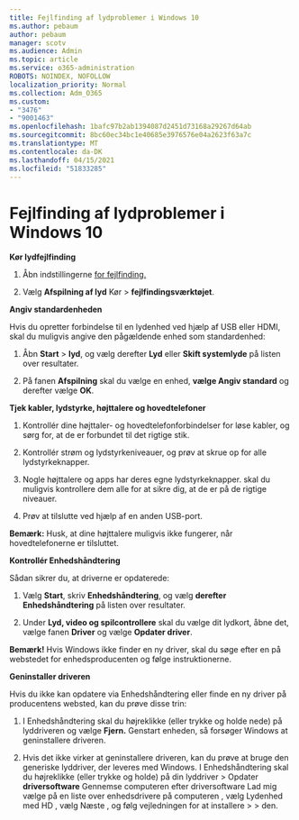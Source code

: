 ```yaml
---
title: Fejlfinding af lydproblemer i Windows 10
ms.author: pebaum
author: pebaum
manager: scotv
ms.audience: Admin
ms.topic: article
ms.service: o365-administration
ROBOTS: NOINDEX, NOFOLLOW
localization_priority: Normal
ms.collection: Adm_O365
ms.custom:
- "3476"
- "9001463"
ms.openlocfilehash: 1bafc97b2ab1394087d2451d73168a29267d64ab
ms.sourcegitcommit: 8bc60ec34bc1e40685e3976576e04a2623f63a7c
ms.translationtype: MT
ms.contentlocale: da-DK
ms.lasthandoff: 04/15/2021
ms.locfileid: "51833285"
---
```

# <a name="troubleshooting-audio-issues-in-windows-10"></a>Fejlfinding af lydproblemer i Windows 10

**Kør lydfejlfinding**

1.  Åbn indstillingerne [for fejlfinding.](ms-settings:troubleshoot)

2.  Vælg **Afspilning af lyd** Kør  >  **fejlfindingsværktøjet**.

**Angiv standardenheden**

Hvis du opretter forbindelse til en lydenhed ved hjælp af USB eller HDMI, skal du muligvis angive den pågældende enhed som standardenhed:

1. Åbn **Start**  >  **lyd**, og vælg derefter **Lyd** eller **Skift systemlyde** på listen over resultater.

2.  På fanen **Afspilning** skal du vælge en enhed, **vælge Angiv standard** og derefter vælge **OK**.

**Tjek kabler, lydstyrke, højttalere og hovedtelefoner**

1. Kontrollér dine højttaler- og hovedtelefonforbindelser for løse kabler, og sørg for, at de er forbundet til det rigtige stik.

2. Kontrollér strøm og lydstyrkeniveauer, og prøv at skrue op for alle lydstyrkeknapper.

3. Nogle højttalere og apps har deres egne lydstyrkeknapper. skal du muligvis kontrollere dem alle for at sikre dig, at de er på de rigtige niveauer.

4. Prøv at tilslutte ved hjælp af en anden USB-port.

**Bemærk:** Husk, at dine højttalere muligvis ikke fungerer, når hovedtelefonerne er tilsluttet.

**Kontrollér Enhedshåndtering**

Sådan sikrer du, at driverne er opdaterede:

1. Vælg **Start**, skriv **Enhedshåndtering**, og vælg **derefter Enhedshåndtering** på listen over resultater.

2. Under **Lyd, video og spilcontrollere** skal du vælge dit lydkort, åbne det, vælge fanen **Driver** og vælge **Opdater driver**.

**Bemærk!** Hvis Windows ikke finder en ny driver, skal du søge efter en på webstedet for enhedsproducenten og følge instruktionerne.

**Geninstaller driveren**

Hvis du ikke kan opdatere via Enhedshåndtering eller finde en ny driver på producentens websted, kan du prøve disse trin:

1. I Enhedshåndtering skal du højreklikke (eller trykke og holde nede) på lyddriveren og vælge **Fjern.** Genstart enheden, så forsøger Windows at geninstallere driveren.

2. Hvis det ikke virker at geninstallere driveren, kan du prøve at bruge den generiske lyddriver, der leveres med Windows. I Enhedshåndtering skal du højreklikke (eller trykke og holde) på din lyddriver > Opdater **driversoftware** Gennemse computeren efter driversoftware Lad mig vælge på en liste over enhedsdrivere på computeren , vælg Lydenhed med HD , vælg Næste , og følg vejledningen for at installere  >    >  den.  
